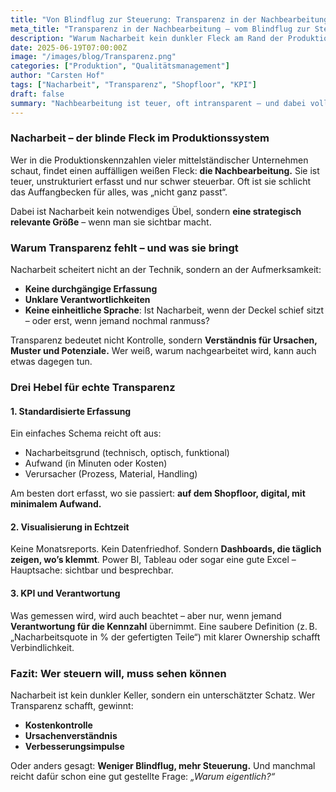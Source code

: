 ```yaml
---
title: "Von Blindflug zur Steuerung: Transparenz in der Nachbearbeitung schaffen"
meta_title: "Transparenz in der Nachbearbeitung – vom Blindflug zur Steuerung"
description: "Warum Nacharbeit kein dunkler Fleck am Rand der Produktion sein darf – und wie man mit einfachen Mitteln Klarheit schafft."
date: 2025-06-19T07:00:00Z
image: "/images/blog/Transparenz.png"
categories: ["Produktion", "Qualitätsmanagement"]
author: "Carsten Hof"
tags: ["Nacharbeit", "Transparenz", "Shopfloor", "KPI"]
draft: false
summary: "Nachbearbeitung ist teuer, oft intransparent – und dabei voller Potenzial. Dieser Artikel zeigt, wie Unternehmen Licht ins Dunkel bringen und die Nacharbeit vom Kostentreiber zum Steuerungshebel machen."
---
```


### Nacharbeit – der blinde Fleck im Produktionssystem

Wer in die Produktionskennzahlen vieler mittelständischer Unternehmen schaut, findet einen auffälligen weißen Fleck: **die Nachbearbeitung.** Sie ist teuer, unstrukturiert erfasst und nur schwer steuerbar. Oft ist sie schlicht das Auffangbecken für alles, was „nicht ganz passt“.

Dabei ist Nacharbeit kein notwendiges Übel, sondern **eine strategisch relevante Größe** – wenn man sie sichtbar macht.

### Warum Transparenz fehlt – und was sie bringt

Nacharbeit scheitert nicht an der Technik, sondern an der Aufmerksamkeit:

* **Keine durchgängige Erfassung**
* **Unklare Verantwortlichkeiten**
* **Keine einheitliche Sprache**: Ist Nacharbeit, wenn der Deckel schief sitzt – oder erst, wenn jemand nochmal ranmuss?

Transparenz bedeutet nicht Kontrolle, sondern **Verständnis für Ursachen, Muster und Potenziale.** Wer weiß, warum nachgearbeitet wird, kann auch etwas dagegen tun.

### Drei Hebel für echte Transparenz

#### 1. Standardisierte Erfassung

Ein einfaches Schema reicht oft aus:

* Nacharbeitsgrund (technisch, optisch, funktional)
* Aufwand (in Minuten oder Kosten)
* Verursacher (Prozess, Material, Handling)

Am besten dort erfasst, wo sie passiert: **auf dem Shopfloor, digital, mit minimalem Aufwand.**

#### 2. Visualisierung in Echtzeit

Keine Monatsreports. Kein Datenfriedhof. Sondern **Dashboards, die täglich zeigen, wo’s klemmt**. Power BI, Tableau oder sogar eine gute Excel – Hauptsache: sichtbar und besprechbar.

#### 3. KPI und Verantwortung

Was gemessen wird, wird auch beachtet – aber nur, wenn jemand **Verantwortung für die Kennzahl** übernimmt. Eine saubere Definition (z. B. „Nacharbeitsquote in % der gefertigten Teile“) mit klarer Ownership schafft Verbindlichkeit.

### Fazit: Wer steuern will, muss sehen können

Nacharbeit ist kein dunkler Keller, sondern ein unterschätzter Schatz. Wer Transparenz schafft, gewinnt:

* **Kostenkontrolle**
* **Ursachenverständnis**
* **Verbesserungsimpulse**

Oder anders gesagt: **Weniger Blindflug, mehr Steuerung.** Und manchmal reicht dafür schon eine gut gestellte Frage: *„Warum eigentlich?“*
